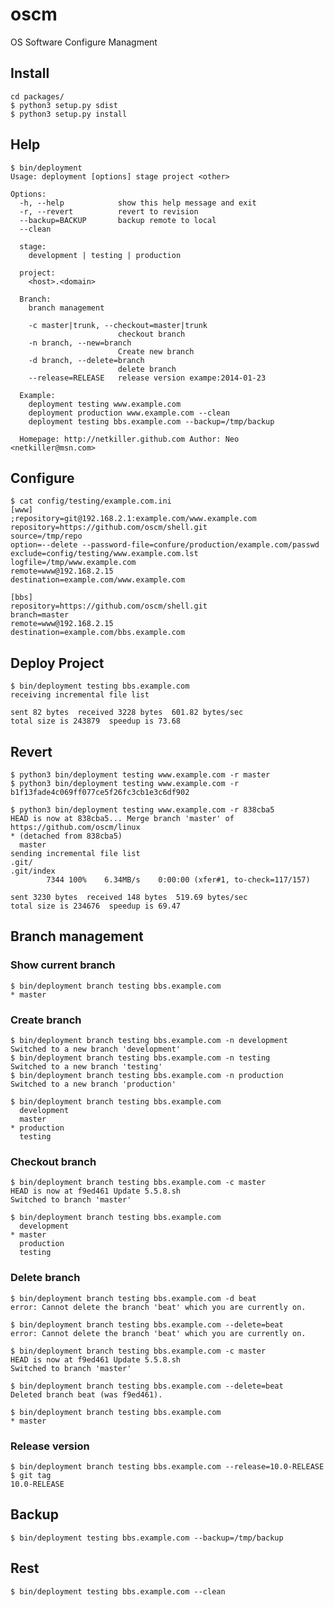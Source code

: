 oscm
====

OS Software Configure Managment

Install
-------
	cd packages/
	$ python3 setup.py sdist
	$ python3 setup.py install
Help
----
	$ bin/deployment 
	Usage: deployment [options] stage project <other>

	Options:
	  -h, --help            show this help message and exit
	  -r, --revert          revert to revision
	  --backup=BACKUP       backup remote to local
	  --clean               

	  stage:
		development | testing | production

	  project:
		<host>.<domain>

	  Branch:
		branch management

		-c master|trunk, --checkout=master|trunk
							checkout branch
		-n branch, --new=branch
							Create new branch
		-d branch, --delete=branch
							delete branch
		--release=RELEASE   release version exampe:2014-01-23

	  Example: 
		deployment testing www.example.com
		deployment production www.example.com --clean
		deployment testing bbs.example.com --backup=/tmp/backup

	  Homepage: http://netkiller.github.com	Author: Neo <netkiller@msn.com>

Configure
---------
	$ cat config/testing/example.com.ini 
	[www]
	;repository=git@192.168.2.1:example.com/www.example.com
	repository=https://github.com/oscm/shell.git
	source=/tmp/repo
	option=--delete --password-file=confure/production/example.com/passwd
	exclude=config/testing/www.example.com.lst
	logfile=/tmp/www.example.com
	remote=www@192.168.2.15
	destination=example.com/www.example.com

	[bbs]
	repository=https://github.com/oscm/shell.git
	branch=master
	remote=www@192.168.2.15
	destination=example.com/bbs.example.com

Deploy Project
--------------
	$ bin/deployment testing bbs.example.com
	receiving incremental file list

	sent 82 bytes  received 3228 bytes  601.82 bytes/sec
	total size is 243879  speedup is 73.68

Revert
------
	$ python3 bin/deployment testing www.example.com -r master	
	$ python3 bin/deployment testing www.example.com -r b1f13fade4c069ff077ce5f26fc3cb1e3c6df902	
	
	$ python3 bin/deployment testing www.example.com -r 838cba5
	HEAD is now at 838cba5... Merge branch 'master' of https://github.com/oscm/linux
	* (detached from 838cba5)
	  master
	sending incremental file list
	.git/
	.git/index
			7344 100%    6.34MB/s    0:00:00 (xfer#1, to-check=117/157)

	sent 3230 bytes  received 148 bytes  519.69 bytes/sec
	total size is 234676  speedup is 69.47
	
Branch management
-----------------
### Show current branch
	$ bin/deployment branch testing bbs.example.com 
	* master
### Create branch
	$ bin/deployment branch testing bbs.example.com -n development
	Switched to a new branch 'development'
	$ bin/deployment branch testing bbs.example.com -n testing
	Switched to a new branch 'testing'
	$ bin/deployment branch testing bbs.example.com -n production
	Switched to a new branch 'production'
	
	$ bin/deployment branch testing bbs.example.com 
	  development
	  master
	* production
	  testing
### Checkout branch
	$ bin/deployment branch testing bbs.example.com -c master
	HEAD is now at f9ed461 Update 5.5.8.sh
	Switched to branch 'master'
	
	$ bin/deployment branch testing bbs.example.com 
	  development
	* master
	  production
	  testing	
###	Delete branch
	$ bin/deployment branch testing bbs.example.com -d beat
	error: Cannot delete the branch 'beat' which you are currently on.
	
	$ bin/deployment branch testing bbs.example.com --delete=beat
	error: Cannot delete the branch 'beat' which you are currently on.
	
	$ bin/deployment branch testing bbs.example.com -c master
	HEAD is now at f9ed461 Update 5.5.8.sh
	Switched to branch 'master'
	
	$ bin/deployment branch testing bbs.example.com --delete=beat
	Deleted branch beat (was f9ed461).
	
	$ bin/deployment branch testing bbs.example.com 
	* master	  
### Release version
	$ bin/deployment branch testing bbs.example.com --release=10.0-RELEASE
	$ git tag 
	10.0-RELEASE

Backup
------
	$ bin/deployment testing bbs.example.com --backup=/tmp/backup
	
Rest 
----
	$ bin/deployment testing bbs.example.com --clean